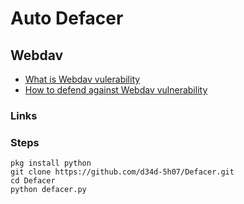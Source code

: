 # Auto Defacer

## Webdav
- [What is Webdav vulerability ](https://null-byte.wonderhowto.com/how-to/exploit-webdav-server-get-shell-0204718//)
- [How to defend against Webdav vulnerability](https://www.acunetix.com/websitesecurity/web-application-attack//)

### Links

### Steps 
```
pkg install python
git clone https://github.com/d34d-5h07/Defacer.git
cd Defacer
python defacer.py
```
